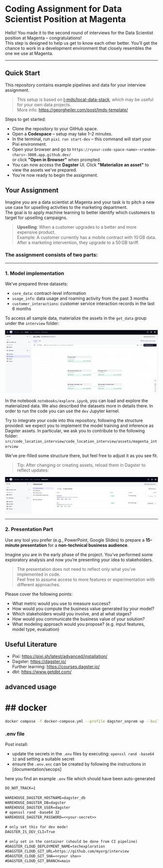# Coding Assignment for Data Scientist Position at Magenta

Hello! You made it to the second round of interviews for the Data Scientist position at Magenta – congratulations!  
This step is designed to help us get to know each other better. You'll get the chance to work in a development environment that closely resembles the one we use at Magenta.

---

## Quick Start

This repository contains example pipelines and data for your interview assignment.

> This setup is based on [l-mds/local-data-stack](https://github.com/l-mds/local-data-stack), which may be useful for your own data projects.  
> More info: https://georgheiler.com/post/lmds-template/

Steps to get started:

- Clone the repository to your GitHub space.
- Open a **Codespace** – setup may take 1–2 minutes.
- In the terminal, run `pixi run start-dev` – this command will start your Pixi environment.
- Open your browser and go to `https://<your-code-space-name>-<random-chars>-3000.app.github.dev/`  
  or click **"Open in Browser"** when prompted.
- You can now access the **Dagster** UI. Click **"Materialize an asset"** to view the assets we've prepared.
- You're now ready to begin the assignment.


## Your Assignment

Imagine you are a data scientist at Magenta and your task is to pitch a new use case for upselling activities to the marketing department.  
The goal is to apply machine learning to better identify which customers to target for upselling campaigns.

> **Upselling**: When a customer upgrades to a better and more expensive product.  
> Example: A customer currently has a mobile contract with 10 GB data. After a marketing intervention, they upgrade to a 50 GB tariff.

### The assignment consists of two parts:

---

### 1. Model implementation

We’ve prepared three datasets:

- `core_data`: contract-level information
- `usage_info`: data usage and roaming activity from the past 3 months
- `customer_interactions`: customer service interaction records in the last 6 months

To access all sample data, materialize the assets in the `get_data` group under the `interview` folder:

![alt text](image-2.png)

In the notebook `notebooks/explore.ipynb`, you can load and explore the materialized data. We also described the datasets more in details there.
In order to run the code you can use the `dev` Jupyter kernel.

Try to integrate your code into this repository, following the structure provided: we expect you to implement the model training and inference as Dagster assets.
In particular, we ask you to contribute to the following folder:  
`src/code_location_interview/code_location_interview/assets/magenta_interview`

We’ve pre-filled some structure there, but feel free to adjust it as you see fit.

> Tip: After changing or creating assets, reload them in Dagster to reflect updates:

![Reload assets](image-1.png)

---

### 2. Presentation Part

Use any tool you prefer (e.g., PowerPoint, Google Slides) to prepare a **15-minute presentation** for a **non-technical business audience**.

Imagine you are in the early phase of the project. You’ve performed some exploratory analysis and now you’re presenting your idea to stakeholders.

> The presentation does not need to reflect only what you’ve implemented in code.  
> Feel free to assume access to more features or experimentation with different approaches.

Please cover the following points:

- What metric would you use to measure success?
- How would you compute the business value generated by your model?
- Which stakeholders would you involve, and at what stages?
- How would you communicate the business value of your solution?
- What modeling approach would you propose? (e.g. input features, model type, evaluation)


## Useful Literature

- Pixi: https://pixi.sh/latest/advanced/installation/
- Dagster: https://dagster.io/  
  Further learning: https://courses.dagster.io/
- dbt: https://www.getdbt.com/

## advanced usage
# ## docker

```bash
docker compose -f docker-compose.yml --profile dagster_onprem up --build
```

### .env  file

Post install:

- update the secrets in the `.env` files by executing: `openssl rand -base64 32` and setting a suitable secret
- ensure the `.env.enc` can be created by following the instructions in [documentation/secops]

here you find an example `.env` file which should have been auto-generated

```
DO_NOT_TRACK=1

WAREHOUSE_DAGSTER_HOSTNAME=dagster_db
WAREHOUSE_DAGSTER_DB=dagster
WAREHOUSE_DAGSTER_USER=dagster
# openssl rand -base64 32
WAREHOUSE_DAGSTER_PASSWORD=<<your-secret>>

# only set this for dev mode!
DAGSTER_IS_DEV_CLI=True

# only set in the container (should be done from CI pipeline)
#DAGSTER_CLOUD_DEPLOYMENT_NAME=techexploration
#DAGSTER_CLOUD_GIT_URL=https://github.com/myorg/interview
#DAGSTER_CLOUD_GIT_SHA=<<your sha>>
#DAGSTER_CLOUD_GIT_BRANCH=main
```

